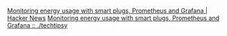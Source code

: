 
[Monitoring energy usage with smart plugs, Prometheus and Grafana | Hacker News](https://news.ycombinator.com/item?id=40266845)
[Monitoring energy usage with smart plugs, Prometheus and Grafana :: ./techtipsy](https://ounapuu.ee/posts/2024/05/02/smartplugs/)

